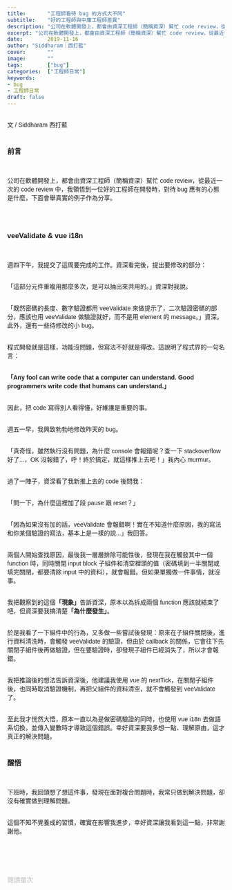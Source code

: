 ```yaml
---
title:       "工程師看待 bug 的方式大不同"
subtitle:    "好的工程師與中庸工程師差異"
description: "公司在軟體開發上，都會由資深工程師（簡稱資深）幫忙 code review，從最近一次的 code review 中，我領悟到一位好的工程師在開發時，對待 bug 應有的心態是什麼，下面會舉真實的例子作為分享......"
excerpt: "公司在軟體開發上，都會由資深工程師（簡稱資深）幫忙 code review，從最近一次的 code review 中，我領悟到一位好的工程師在開發時，對待 bug 應有的心態是什麼，下面會舉真實的例子作為分享......"
date:        2019-11-16
author: "Siddharam｜西打藍"
cover:       ""
image:       ""
tags:        ["bug"]
categories:  ["工程師日常"]
keywords:
- bug
- 工程師日常
draft: false
---
```


<article style="font-family: 'Noto Sans TC', '微軟正黑體', sans-serif; font-weight: 300;">

<br>文 / Siddharam 西打藍<br><br>

<h3 class="article-h1-color">前言</h3><br>

公司在軟體開發上，都會由資深工程師（簡稱資深）幫忙 code review，從最近一次的 code review 中，我領悟到一位好的工程師在開發時，對待 bug 應有的心態是什麼，下面會舉真實的例子作為分享。

<br><br>

<h3 class="article-h1-color">veeValidate & vue i18n</h3><br>

週四下午，我提交了這周要完成的工作。資深看完後，提出要修改的部分：<br><br>

「這部分元件重複用那麼多次，是可以抽出來共用的。」資深對我說。<br><br>

「既然密碼的長度、數字驗證都用 veeValidate 來做提示了，二次驗證密碼的部分，應該也用 veeValidate 做驗證就好，而不是用 element 的 message。」資深。此外，還有一些待修改的小 bug。<br><br>

程式開發就是這樣，功能沒問題，但寫法不好就是得改。這說明了程式界的一句名言：<br><br>

<b>「Any fool can write code that a computer can understand. Good programmers write code that humans can understand.」</b><br><br>

因此，把 code 寫得別人看得懂，好維護是重要的事。<br><br>

週五一早，我興致勃勃地修改昨天的 bug。<br><br>

「真奇怪，雖然執行沒有問題，為什麼 console 會報錯呢？查一下 stackoverflow 好了...，OK 沒報錯了，呼！終於搞定，就這樣推上去吧！」我內心 murmur。<br><br>

過了一陣子，資深看了我新推上去的 code 後問我：<br><br>

「問一下，為什麼這裡加了段 pause 跟 reset？」<br><br>

「因為如果沒有加的話，veeValidate 會報錯啊！實在不知道什麼原因，我的寫法和你某個驗證的寫法，基本上是一樣的說...」我回答。<br><br>

兩個人開始查找原因，最後我一層層排除可能性後，發現在我在觸發其中一個 function 時，同時關閉 input block 子組件和清空裡頭的值（密碼填到一半關閉或填完關閉，都要清除 input 中的資料），就會報錯。但如果單獨做一件事情，就沒事。<br><br>

我把觀察到的這個<b>「現象」</b>告訴資深，原本以為拆成兩個 function 應該就結束了吧，但資深要我搞清楚<b>「為什麼發生」</b>。<br><br>

於是我看了一下組件中的行為，又多做一些嘗試後發現：原來在子組件關閉後，進行資料清洗時，會觸發 veeValidate 的驗證，但由於 callback 的關係，它會往下先關閉子組件後再做驗證，但在要驗證時，卻發現子組件已經消失了，所以才會報錯。<br><br>

我把推論後的想法告訴資深後，他建議我使用 vue 的 nextTick，在關閉子組件後，也同時取消驗證機制，再把父組件的資料清空，就不會觸發到 veeValidate 了。<br><br>

至此我才恍然大悟，原本一直以為是做密碼驗證的同時，也使用 vue i18n 去做語系切換，並傳入變數時才導致這個錯誤。幸好資深要我多想一點、理解原由，這才真正的解決問題。<br><br> 

<h3 class="article-h1-color">醒悟</h3><br>

下班時，我回頭想了想這件事，發現在面對複合問題時，我常只做到解決問題，卻沒有確實做到理解問題。<br><br> 

這個不知不覺養成的習慣，確實在影響我進步，幸好資深讓我看到這一點，非常謝謝他。<br><br> 


<br><br><br>

</article>

<div style="color: #bfbfbf; font-size: 15px;" id="busuanzi_container_page_pv">
  閱讀量<span id="busuanzi_value_page_pv"></span>次
</div>

<script src="../../js/post.js"></script>

